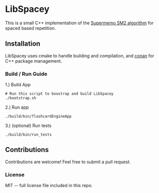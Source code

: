 # LibSpacey

This is a small C++ implementation of the [Supermemo SM2 algorithm](https://www.supermemo.com/english/ol/sm2.htm) for spaced based repetition.

## Installation

LibSpacey uses cmake to handle building and compilation, and [conan](https://github.com/conan-io/conan) for C++ package management.

### Build / Run Guide

1.) Build App
```
# Run this script to boostrap and build LibSpacey
./bootstrap.sh
```

2.) Run app

```
./build/bin/flashcardEngineApp
```

3.) (optional) Run tests

```
./build/bin/run_tests
```

## Contributions

Contributions are welcome! Feel free to submit a pull request.

### License

MIT -- full license file included in this repo.
